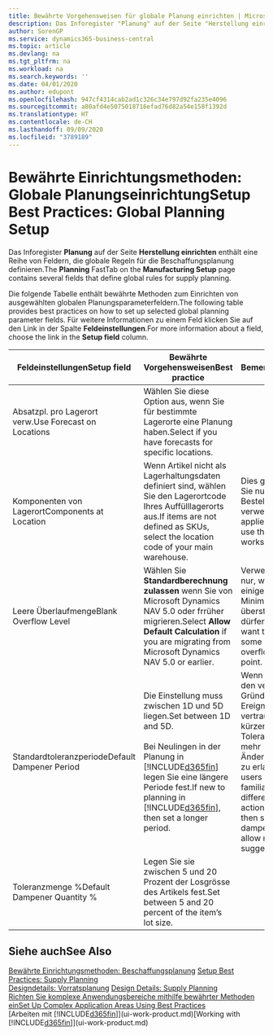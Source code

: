 ```yaml
---
title: Bewährte Vorgehensweisen für globale Planung einrichten | Microsoft Docs
description: Das Inforegister "Planung" auf der Seite "Herstellung einrichten" enthält eine Reihe von Feldern, die globale Regeln für die Beschaffungsplanung definieren.
author: SorenGP
ms.service: dynamics365-business-central
ms.topic: article
ms.devlang: na
ms.tgt_pltfrm: na
ms.workload: na
ms.search.keywords: ''
ms.date: 04/01/2020
ms.author: edupont
ms.openlocfilehash: 947cf4314cab2ad1c326c34e797d92fa235e4096
ms.sourcegitcommit: a80afd4e5075018716efad76d82a54e158f1392d
ms.translationtype: HT
ms.contentlocale: de-CH
ms.lasthandoff: 09/09/2020
ms.locfileid: "3789189"
---
```

# <a name="setup-best-practices-global-planning-setup"></a><span data-ttu-id="9d87c-103">Bewährte Einrichtungsmethoden: Globale Planungseinrichtung</span><span class="sxs-lookup"><span data-stu-id="9d87c-103">Setup Best Practices: Global Planning Setup</span></span>
<span data-ttu-id="9d87c-104">Das Inforegister **Planung** auf der Seite **Herstellung einrichten** enthält eine Reihe von Feldern, die globale Regeln für die Beschaffungsplanung definieren.</span><span class="sxs-lookup"><span data-stu-id="9d87c-104">The **Planning** FastTab on the **Manufacturing Setup** page contains several fields that define global rules for supply planning.</span></span>  

 <span data-ttu-id="9d87c-105">Die folgende Tabelle enthält bewährte Methoden zum Einrichten von ausgewählten globalen Planungsparameterfeldern.</span><span class="sxs-lookup"><span data-stu-id="9d87c-105">The following table provides best practices on how to set up selected global planning parameter fields.</span></span> <span data-ttu-id="9d87c-106">Für weitere Informationen zu einem Feld klicken Sie auf den Link in der Spalte **Feldeinstellungen**.</span><span class="sxs-lookup"><span data-stu-id="9d87c-106">For more information about a field, choose the link in the **Setup field** column.</span></span>  

|<span data-ttu-id="9d87c-107">Feldeinstellungen</span><span class="sxs-lookup"><span data-stu-id="9d87c-107">Setup field</span></span>|<span data-ttu-id="9d87c-108">Bewährte Vorgehensweisen</span><span class="sxs-lookup"><span data-stu-id="9d87c-108">Best practice</span></span>|<span data-ttu-id="9d87c-109">Bemerkung</span><span class="sxs-lookup"><span data-stu-id="9d87c-109">Comment</span></span>|  
|-----------------|-------------------|-------------|  
|<span data-ttu-id="9d87c-110">Absatzpl. pro Lagerort verw.</span><span class="sxs-lookup"><span data-stu-id="9d87c-110">Use Forecast on Locations</span></span>|<span data-ttu-id="9d87c-111">Wählen Sie diese Option aus, wenn Sie für bestimmte Lagerorte eine Planung haben.</span><span class="sxs-lookup"><span data-stu-id="9d87c-111">Select if you have forecasts for specific locations.</span></span>||  
|<span data-ttu-id="9d87c-112">Komponenten von Lagerort</span><span class="sxs-lookup"><span data-stu-id="9d87c-112">Components at Location</span></span>|<span data-ttu-id="9d87c-113">Wenn Artikel nicht als Lagerhaltungsdaten definiert sind, wählen Sie den Lagerortcode Ihres Auffülllagerorts aus.</span><span class="sxs-lookup"><span data-stu-id="9d87c-113">If items are not defined as SKUs, select the location code of your main warehouse.</span></span>|<span data-ttu-id="9d87c-114">Dies gilt auch, wenn Sie nur den Bestellvorschlag verwenden.</span><span class="sxs-lookup"><span data-stu-id="9d87c-114">This also applies if you only use the requisition worksheet.</span></span>|  
|<span data-ttu-id="9d87c-115">Leere Überlaufmenge</span><span class="sxs-lookup"><span data-stu-id="9d87c-115">Blank Overflow Level</span></span>|<span data-ttu-id="9d87c-116">Wählen Sie **Standardberechnung zulassen** wenn Sie von Microsoft Dynamics NAV 5.0 oder frrüher migrieren.</span><span class="sxs-lookup"><span data-stu-id="9d87c-116">Select **Allow Default Calculation** if you are migrating from Microsoft Dynamics NAV 5.0 or earlier.</span></span>|<span data-ttu-id="9d87c-117">Verwenden Sie dies nur, wenn alle oder einige Artikel den Minimalbestand übersteigen dürfen.</span><span class="sxs-lookup"><span data-stu-id="9d87c-117">Use only if you want to allow all or some of your items to overflow the reorder point.</span></span>|  
|<span data-ttu-id="9d87c-118">Standardtoleranzperiode</span><span class="sxs-lookup"><span data-stu-id="9d87c-118">Default Dampener Period</span></span>|<span data-ttu-id="9d87c-119">Die Einstellung muss zwischen 1D und 5D liegen.</span><span class="sxs-lookup"><span data-stu-id="9d87c-119">Set between 1D and 5D.</span></span><br /><br /> <span data-ttu-id="9d87c-120">Bei Neulingen in der Planung in [!INCLUDE[d365fin](includes/d365fin_md.md)] legen Sie eine längere Periode fest.</span><span class="sxs-lookup"><span data-stu-id="9d87c-120">If new to planning in [!INCLUDE[d365fin](includes/d365fin_md.md)], then set a longer period.</span></span>|<span data-ttu-id="9d87c-121">Wenn Benutzer mit den verschiedenen Gründen für Ereignismeldungen vertraut sind, dann kürzen Sie die Toleranzperiode, um mehr Änderungsvorschläge zu erlauben.</span><span class="sxs-lookup"><span data-stu-id="9d87c-121">When users are more familiar with the different reasons for action messages, then shorten the dampener period to allow more change suggestions.</span></span>|  
|<span data-ttu-id="9d87c-122">Toleranzmenge %</span><span class="sxs-lookup"><span data-stu-id="9d87c-122">Default Dampener Quantity %</span></span>|<span data-ttu-id="9d87c-123">Legen Sie sie zwischen 5 und 20 Prozent der Losgrösse des Artikels fest.</span><span class="sxs-lookup"><span data-stu-id="9d87c-123">Set between 5 and 20 percent of the item’s lot size.</span></span>||  

## <a name="see-also"></a><span data-ttu-id="9d87c-124">Siehe auch</span><span class="sxs-lookup"><span data-stu-id="9d87c-124">See Also</span></span>  
 <span data-ttu-id="9d87c-125">[Bewährte Einrichtungsmethoden: Beschaffungsplanung](setup-best-practices-supply-planning.md) </span><span class="sxs-lookup"><span data-stu-id="9d87c-125">[Setup Best Practices: Supply Planning](setup-best-practices-supply-planning.md) </span></span>  
 <span data-ttu-id="9d87c-126">[Designdetails: Vorratsplanung](design-details-supply-planning.md) </span><span class="sxs-lookup"><span data-stu-id="9d87c-126">[Design Details: Supply Planning](design-details-supply-planning.md) </span></span>  
 [<span data-ttu-id="9d87c-127">Richten Sie komplexe Anwendungsbereiche mithilfe bewährter Methoden ein</span><span class="sxs-lookup"><span data-stu-id="9d87c-127">Set Up Complex Application Areas Using Best Practices</span></span>](set-up-complex-application-areas-using-best-practices.md)  
 <span data-ttu-id="9d87c-128">[Arbeiten mit [!INCLUDE[d365fin](includes/d365fin_md.md)]](ui-work-product.md)</span><span class="sxs-lookup"><span data-stu-id="9d87c-128">[Working with [!INCLUDE[d365fin](includes/d365fin_md.md)]](ui-work-product.md)</span></span>
